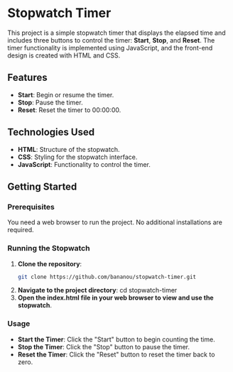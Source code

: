 # Stopwatch Timer

This project is a simple stopwatch timer that displays the elapsed time and includes three buttons to control the timer: **Start**, **Stop**, and **Reset**. The timer functionality is implemented using JavaScript, and the front-end design is created with HTML and CSS.

## Features

- **Start**: Begin or resume the timer.
- **Stop**: Pause the timer.
- **Reset**: Reset the timer to 00:00:00.

## Technologies Used

- **HTML**: Structure of the stopwatch.
- **CSS**: Styling for the stopwatch interface.
- **JavaScript**: Functionality to control the timer.

## Getting Started
### Prerequisites

You need a web browser to run the project. No additional installations are required.

### Running the Stopwatch

1. **Clone the repository**:
    ```bash
   git clone https://github.com/bananou/stopwatch-timer.git
2. **Navigate to the project directory**:
   cd stopwatch-timer
3. **Open the index.html file in your web browser to view and use the stopwatch**.

### Usage
- **Start the Timer**: Click the "Start" button to begin counting the time.
- **Stop the Timer**: Click the "Stop" button to pause the timer.
- **Reset the Timer**: Click the "Reset" button to reset the timer back to zero.
  
  
   
